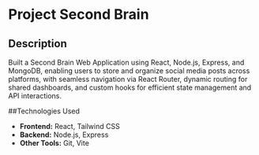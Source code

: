 # **Project Second Brain**

## **Description** 
Built a Second Brain Web Application using React, Node.js, Express, and MongoDB, enabling users to store and organize social media posts across platforms, with seamless navigation via React Router, dynamic routing for shared dashboards, and custom hooks for efficient state management and API interactions.

##Technologies Used 
- **Frontend:** React, Tailwind CSS
- **Backend:** Node.js, Express
- **Other Tools:** Git, Vite

